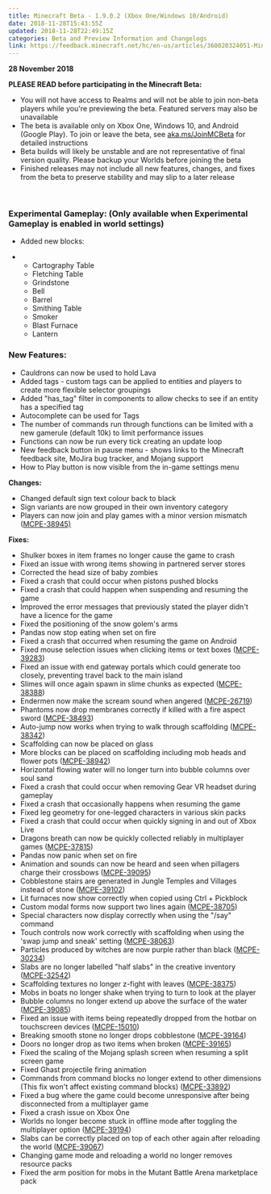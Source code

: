 ```yaml
---
title: Minecraft Beta - 1.9.0.2 (Xbox One/Windows 10/Android)
date: 2018-11-28T15:43:55Z
updated: 2018-11-28T22:49:15Z
categories: Beta and Preview Information and Changelogs
link: https://feedback.minecraft.net/hc/en-us/articles/360020324051-Minecraft-Beta-1-9-0-2-Xbox-One-Windows-10-Android
---
```


**28 November 2018**

**PLEASE READ before participating in the Minecraft Beta:**

- You will not have access to Realms and will not be able to join non-beta players while you're previewing the beta. Featured servers may also be unavailable
- The beta is available only on Xbox One, Windows 10, and Android (Google Play). To join or leave the beta, see [aka.ms/JoinMCBeta](http://aka.ms/JoinMCBeta) for detailed instructions
- Beta builds will likely be unstable and are not representative of final version quality. Please backup your Worlds before joining the beta
- Finished releases may not include all new features, changes, and fixes from the beta to preserve stability and may slip to a later release

 

### **Experimental Gameplay:** (Only available when Experimental Gameplay is enabled in world settings)

- Added new blocks:

- - Cartography Table
  - Fletching Table
  - Grindstone
  - Bell
  - Barrel
  - Smithing Table
  - Smoker
  - Blast Furnace
  - Lantern

### **New Features:**

- Cauldrons can now be used to hold Lava 
- Added tags - custom tags can be applied to entities and players to create more flexible selector groupings 
- Added "has_tag" filter in components to allow checks to see if an entity has a specified tag 
- Autocomplete can be used for Tags 
- The number of commands run through functions can be limited with a new gamerule (default 10k) to limit performance issues 
- Functions can now be run every tick creating an update loop 
- New feedback button in pause menu - shows links to the Minecraft feedback site, MoJira bug tracker, and Mojang support 
- How to Play button is now visible from the in-game settings menu 

**Changes:**

- Changed default sign text colour back to black 
- Sign variants are now grouped in their own inventory category 
- Players can now join and play games with a minor version mismatch ([MCPE-38945)](https://bugs.mojang.com/browse/MCPE-38945)

**Fixes:**

- Shulker boxes in item frames no longer cause the game to crash 
- Fixed an issue with wrong items showing in partnered server stores 
- Corrected the head size of baby zombies 
- Fixed a crash that could occur when pistons pushed blocks
- Fixed a crash that could happen when suspending and resuming the game
- Improved the error messages that previously stated the player didn't have a licence for the game 
- Fixed the positioning of the snow golem's arms 
- Pandas now stop eating when set on fire 
- Fixed a crash that occurred when resuming the game on Android 
- Fixed mouse selection issues when clicking items or text boxes ([MCPE-39283](https://bugs.mojang.com/browse/MCPE-39283))
- Fixed an issue with end gateway portals which could generate too closely, preventing travel back to the main island
- Slimes will once again spawn in slime chunks as expected ([MCPE-38388](https://bugs.mojang.com/browse/MCPE-38388))
- Endermen now make the scream sound when angered ([MCPE-26719](https://bugs.mojang.com/projects/MCPE/issues/MCPE-26719?filter=allopenissues))
- Phantoms now drop membranes correctly if killed with a fire aspect sword ([MCPE-38493](https://bugs.mojang.com/browse/MCPE-38493))
- Auto-jump now works when trying to walk through scaffolding ([MCPE-38342](https://bugs.mojang.com/browse/MCPE-38342))
- Scaffolding can now be placed on glass 
- More blocks can be placed on scaffolding including mob heads and flower pots ([MCPE-38942](https://bugs.mojang.com/browse/MCPE-38942))
- Horizontal flowing water will no longer turn into bubble columns over soul sand 
- Fixed a crash that could occur when removing Gear VR headset during gameplay 
- Fixed a crash that occasionally happens when resuming the game
- Fixed leg geometry for one-legged characters in various skin packs 
- Fixed a crash that could occur when quickly signing in and out of Xbox Live 
- Dragons breath can now be quickly collected reliably in multiplayer games ([MCPE-37815](https://bugs.mojang.com/browse/MCPE-37815))
- Pandas now panic when set on fire 
- Animation and sounds can now be heard and seen when pillagers charge their crossbows ([MCPE-39095](https://bugs.mojang.com/browse/MCPE-39095))
- Cobblestone stairs are generated in Jungle Temples and Villages instead of stone ([MCPE-39102](https://bugs.mojang.com/browse/MCPE-39102))
- Lit furnaces now show correctly when copied using Ctrl + Pickblock 
- Custom modal forms now support two lines again ([MCPE-38705](https://bugs.mojang.com/browse/MCPE-38705))
- Special characters now display correctly when using the "/say" command
- Touch controls now work correctly with scaffolding when using the 'swap jump and sneak' setting ([MCPE-38063](https://bugs.mojang.com/browse/MCPE-38063))
- Particles produced by witches are now purple rather than black ([MCPE-30234](https://bugs.mojang.com/browse/MCPE-30234))
- Slabs are no longer labelled "half slabs" in the creative inventory ([MCPE-32542](https://bugs.mojang.com/browse/MCPE-32542))
- Scaffolding textures no longer z-fight with leaves ([MCPE-38375](https://bugs.mojang.com/browse/MCPE-38375))
- Mobs in boats no longer shake when trying to turn to look at the player 
- Bubble columns no longer extend up above the surface of the water ([MCPE-39085](https://bugs.mojang.com/browse/MCPE-39085))
- Fixed an issue with items being repeatedly dropped from the hotbar on touchscreen devices ([MCPE-15010](https://bugs.mojang.com/browse/MCPE-15010))
- Breaking smooth stone no longer drops cobblestone ([MCPE-39164](https://bugs.mojang.com/browse/MCPE-39164))
- Doors no longer drop as two items when broken ([MCPE-39165](https://bugs.mojang.com/browse/MCPE-39165))
- Fixed the scaling of the Mojang splash screen when resuming a split screen game 
- Fixed Ghast projectile firing animation
- Commands from command blocks no longer extend to other dimensions (This fix won't affect existing command blocks) ([MCPE-33892](https://bugs.mojang.com/browse/MCPE-33892))
- Fixed a bug where the game could become unresponsive after being disconnected from a multiplayer game
- Fixed a crash issue on Xbox One 
- Worlds no longer become stuck in offline mode after toggling the multiplayer option ([MCPE-39194](https://bugs.mojang.com/browse/MCPE-39194))
- Slabs can be correctly placed on top of each other again after reloading the world ([MCPE-39067](https://bugs.mojang.com/browse/MCPE-39067))
- Changing game mode and reloading a world no longer removes resource packs
- Fixed the arm position for mobs in the Mutant Battle Arena marketplace pack
